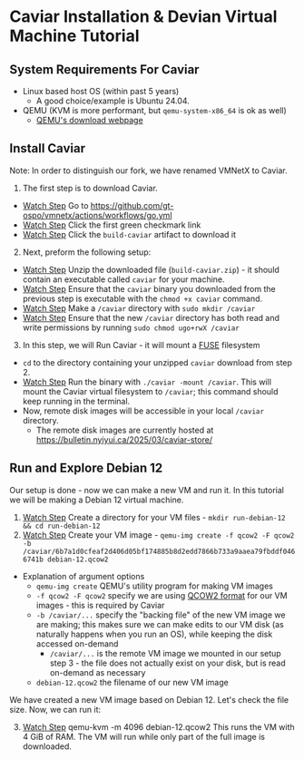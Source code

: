 # Caviar Installation & Devian Virtual Machine Tutorial 

## System Requirements For Caviar
- Linux based host OS (within past 5 years)
  - A good choice/example is Ubuntu 24.04.
- QEMU (KVM is more performant, but `qemu-system-x86_64` is ok as well)
  - [QEMU's download webpage](https://www.qemu.org/download/)

## Install Caviar

Note: In order to distinguish our fork, we have renamed VMNetX to Caviar.

1. The first step is to download Caviar. 
  - [Watch Step](https://mediaspace.gatech.edu/media/Olive+Archive+Tutorial%3A+First+VM/1_ge6ycyd4?st=5) Go to https://github.com/gt-ospo/vmnetx/actions/workflows/go.yml 
  - [Watch Step](https://youtu.be/uRjmTm59spk&t=19) Click the first green checkmark link
  - [Watch Step](https://youtu.be/uRjmTm59spk&t=24) Click the `build-caviar` artifact to download it
2. Next, preform the following setup:
  - [Watch Step](https://youtu.be/uRjmTm59spk&t=38) Unzip the downloaded file (`build-caviar.zip`) - it should contain an executable called `caviar` for your machine. 
  - [Watch Step](https://youtu.be/uRjmTm59spk&t=67) Ensure that the `caviar` binary you downloaded from the previous step is executable with the `chmod +x caviar` command. 
  - [Watch Step](https://youtu.be/uRjmTm59spk&t=85) Make a `/caviar` directory with `sudo mkdir /caviar` 
  - [Watch Step](https://youtu.be/uRjmTm59spk&t=98) Ensure that the new `/caviar` directory has both read and write permissions by running `sudo chmod ugo+rwX /caviar`
3. In this step, we will Run Caviar - it will mount a [FUSE](./glossary.md) filesystem
  - `cd` to the directory containing your unzipped `caviar` download from step 2. 
  - [Watch Step](https://youtu.be/uRjmTm59spk&t=112) Run the binary with `./caviar -mount /caviar`. This will mount the Caviar virtual filesystem to `/caviar`; this command should keep running in the terminal. 
  - Now, remote disk images will be accessible in your local `/caviar` directory. 
    - The remote disk images are currently hosted at https://bulletin.nyiyui.ca/2025/03/caviar-store/

## Run and Explore Debian 12
Our setup is done - now we can make a new VM and run it. In this tutorial we will be making a Debian 12 virtual machine.

1. [Watch Step](https://youtu.be/uRjmTm59spk&t=132) Create a directory for your VM files - `mkdir run-debian-12 && cd run-debian-12`
2. [Watch Step](https://youtu.be/uRjmTm59spk&t=150) Create your VM image - `qemu-img create -f qcow2 -F qcow2 -b /caviar/6b7a1d0cfeaf2d406d05bf174885b8d2edd7866b733a9aaea79fbddf0466741b debian-12.qcow2`
  - Explanation of argument options
    - `qemu-img create` QEMU's utility program for making VM images
    - `-f qcow2 -F qcow2` specify we are using [QCOW2 format](https://www.linux-kvm.org/page/Qcow2) for our VM images - this is required by Caviar
    - `-b /caviar/...` specify the "backing file" of the new VM image we are making; this makes sure we can make edits to our VM disk (as naturally happens when you run an OS), while keeping the disk accessed on-demand
      - `/caviar/...` is the remote VM image we mounted in our setup step 3 - the file does not actually exist on your disk, but is read on-demand as necessary
    - `debian-12.qcow2` the filename of our new VM image

We have created a new VM image based on Debian 12. Let's check the file size. Now, we can run it:

3. [Watch Step](https://youtu.be/uRjmTm59spk&t=158) qemu-kvm -m 4096 debian-12.qcow2
This runs the VM with 4 GiB of RAM. The VM will run while only part of the full image is downloaded.
